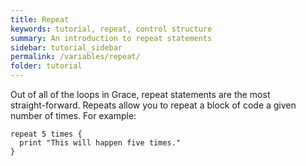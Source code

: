 ```yaml
---
title: Repeat
keywords: tutorial, repeat, control structure
summary: An introduction to repeat statements
sidebar: tutorial_sidebar
permalink: /variables/repeat/
folder: tutorial
---
```

Out of all of the loops in Grace, repeat statements are the most  
straight-forward. Repeats allow you to repeat a block of code a given  
number of times. For example:

```
repeat 5 times {
  print "This will happen five times."
}
```

<object id="example-1" data="{{site.editor}}?repeat" width="100%" height="550px"> </object>
